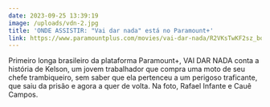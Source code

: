 ```yaml
---
date: 2023-09-25 13:39:19
image: /uploads/vdn-2.jpg
title: 'ONDE ASSISTIR: "Vai dar nada" está no Paramount+'
link: https://www.paramountplus.com/movies/vai-dar-nada/R2VKsTwKF2sz_bq6kiKdSNIJ6Fs7Q8Z0/
---
```

Primeiro longa brasileiro da plataforma Paramount+, VAI DAR NADA conta a história de Kelson, um jovem trabalhador que compra uma moto de seu chefe trambiqueiro, sem saber que ela pertenceu a um perigoso traficante, que saiu da prisão e agora a quer de volta. Na foto, Rafael Infante e Cauê Campos.